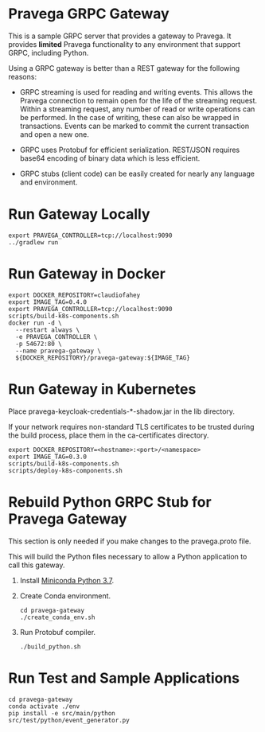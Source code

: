 # Pravega GRPC Gateway

This is a sample GRPC server that provides a gateway to Pravega.
It provides **limited** Pravega functionality to any environment that support GRPC, including Python.

Using a GRPC gateway is better than a REST gateway for the following reasons:

- GRPC streaming is used for reading and writing events. This allows the Pravega connection to remain open for the life
  of the streaming request. Within a streaming request, any number of read or write operations can be performed.
  In the case of writing, these can also be wrapped in transactions. 
  Events can be marked to commit the current transaction and open a new one.
  
- GRPC uses Protobuf for efficient serialization.
  REST/JSON requires base64 encoding of binary data which is less efficient.
  
- GRPC stubs (client code) can be easily created for nearly any language and environment.

# Run Gateway Locally

```
export PRAVEGA_CONTROLLER=tcp://localhost:9090
../gradlew run
```

# Run Gateway in Docker

```
export DOCKER_REPOSITORY=claudiofahey
export IMAGE_TAG=0.4.0
export PRAVEGA_CONTROLLER=tcp://localhost:9090
scripts/build-k8s-components.sh
docker run -d \
  --restart always \
  -e PRAVEGA_CONTROLLER \
  -p 54672:80 \
  --name pravega-gateway \
  ${DOCKER_REPOSITORY}/pravega-gateway:${IMAGE_TAG}
```

# Run Gateway in Kubernetes

Place pravega-keycloak-credentials-*-shadow.jar in the lib directory.

If your network requires non-standard TLS certificates to be trusted during the build process, 
place them in the ca-certificates directory.

```
export DOCKER_REPOSITORY=<hostname>:<port>/<namespace>
export IMAGE_TAG=0.3.0
scripts/build-k8s-components.sh
scripts/deploy-k8s-components.sh
```

# Rebuild Python GRPC Stub for Pravega Gateway

This section is only needed if you make changes to the pravega.proto file.

This will build the Python files necessary to allow a Python application to call this gateway.

1. Install [Miniconda Python 3.7](https://docs.conda.io/en/latest/miniconda.html).

2. Create Conda environment.
    ```
    cd pravega-gateway   
    ./create_conda_env.sh
    ```

3. Run Protobuf compiler.
    ```
    ./build_python.sh
    ```

# Run Test and Sample Applications

```
cd pravega-gateway
conda activate ./env
pip install -e src/main/python
src/test/python/event_generator.py
```
